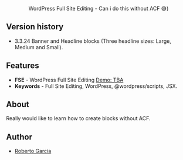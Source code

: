 <p align="center">
  <!-- <img src="/assets/images/logo.jpeg"> -->
</p>

<p align="center">WordPress Full Site Editing - Can i do this without ACF 😅)</p>

<!-- ![MangoDB](/assets/images/deploy-render.png) -->

## Version history
- 3.3.24 Banner and Headline blocks (Three headline sizes: Large, Medium and Small).

## Features

- **FSE** - WordPress Full Site Editing [Demo: TBA](#url)
- **Keywords** - Full Site Editing, WordPress, @wordpress/scripts, JSX.

## About

Really would like to learn how to create blocks without ACF. 

## Author

- [Roberto Garcia](https://roopegarcia.netlify.app)
